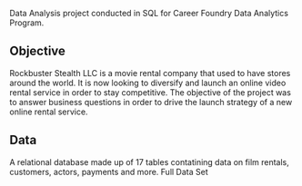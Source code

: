 Data Analysis project conducted in SQL for Career Foundry Data Analytics Program.

## Objective
Rockbuster Stealth LLC is a movie rental company that used to have stores around the world. It is now looking to diversify and launch an online video rental service in order to stay competitive.
The objective of the project was to answer business questions in order to drive the launch strategy of a new online rental service.

## Data
A relational database made up of 17 tables contatining data on film rentals, customers, actors, payments and more. Full Data Set
